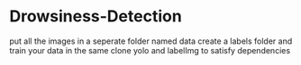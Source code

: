 # Drowsiness-Detection
put all the images in a seperate folder named data
create a labels folder and train your data in the same
clone yolo and labelImg to satisfy dependencies
